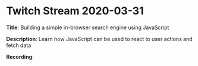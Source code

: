 # Twitch Stream 2020-03-31

**Title**: Building a simple in-browser search engine using JavaScript

**Description**: Learn how JavaScript can be used to react to user actions and fetch data

**Recording**:
